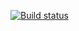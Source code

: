[![Build status](https://ci.appveyor.com/api/projects/status/goh338q758dkciov/branch/main?svg=true)](https://ci.appveyor.com/project/PrekinII/dnd-hw/branch/main)
